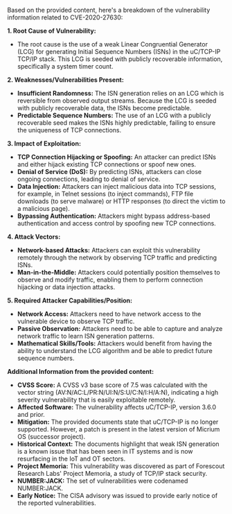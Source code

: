 Based on the provided content, here's a breakdown of the vulnerability information related to CVE-2020-27630:

**1. Root Cause of Vulnerability:**

*   The root cause is the use of a weak Linear Congruential Generator (LCG) for generating Initial Sequence Numbers (ISNs) in the uC/TCP-IP TCP/IP stack. This LCG is seeded with publicly recoverable information, specifically a system timer count.

**2. Weaknesses/Vulnerabilities Present:**

*   **Insufficient Randomness:** The ISN generation relies on an LCG which is reversible from observed output streams. Because the LCG is seeded with publicly recoverable data, the ISNs become predictable.
*   **Predictable Sequence Numbers:** The use of an LCG with a publicly recoverable seed makes the ISNs highly predictable, failing to ensure the uniqueness of TCP connections.

**3. Impact of Exploitation:**

*   **TCP Connection Hijacking or Spoofing:** An attacker can predict ISNs and either hijack existing TCP connections or spoof new ones.
*   **Denial of Service (DoS):** By predicting ISNs, attackers can close ongoing connections, leading to denial of service.
*   **Data Injection:** Attackers can inject malicious data into TCP sessions, for example, in Telnet sessions (to inject commands), FTP file downloads (to serve malware) or HTTP responses (to direct the victim to a malicious page).
*   **Bypassing Authentication:** Attackers might bypass address-based authentication and access control by spoofing new TCP connections.

**4. Attack Vectors:**

*   **Network-based Attacks:** Attackers can exploit this vulnerability remotely through the network by observing TCP traffic and predicting ISNs.
*   **Man-in-the-Middle:** Attackers could potentially position themselves to observe and modify traffic, enabling them to perform connection hijacking or data injection attacks.

**5. Required Attacker Capabilities/Position:**

*   **Network Access:** Attackers need to have network access to the vulnerable device to observe TCP traffic.
*   **Passive Observation:** Attackers need to be able to capture and analyze network traffic to learn ISN generation patterns.
*   **Mathematical Skills/Tools:** Attackers would benefit from having the ability to understand the LCG algorithm and be able to predict future sequence numbers.

**Additional Information from the provided content:**

*   **CVSS Score:** A CVSS v3 base score of 7.5 was calculated with the vector string (AV:N/AC:L/PR:N/UI:N/S:U/C:N/I:H/A:N), indicating a high severity vulnerability that is easily exploitable remotely.
*   **Affected Software:** The vulnerability affects uC/TCP-IP, version 3.6.0 and prior.
*   **Mitigation:** The provided documents state that uC/TCP-IP is no longer supported. However, a patch is present in the latest version of Micrium OS (successor project).
*   **Historical Context:** The documents highlight that weak ISN generation is a known issue that has been seen in IT systems and is now resurfacing in the IoT and OT sectors.
*   **Project Memoria:** This vulnerability was discovered as part of Forescout Research Labs' Project Memoria, a study of TCP/IP stack security.
*   **NUMBER:JACK:** The set of vulnerabilities were codenamed NUMBER:JACK.
*   **Early Notice:** The CISA advisory was issued to provide early notice of the reported vulnerabilities.